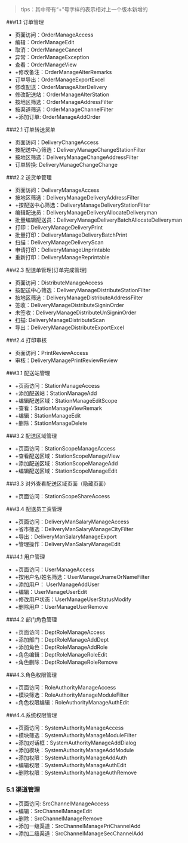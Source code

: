 > tips：其中带有“+”号字样的表示相对上一个版本新增的

###1.1 订单管理
* 页面访问：OrderManageAccess
* 编辑：OrderManageEdit
* 取消：OrderManageCancel
* 异常：OrderManageException
* 查看：OrderManageView
* +修改备注：OrderManageAlterRemarks
* 订单导出：OrderManageExportExcel
* 修改配送：OrderManageAlterDelivery
* 修改配送站：OrderManageAlterStation
* 按地区筛选：OrderManageAddressFilter
* 按渠道筛选：OrderManageChannelFilter
* +添加订单: OrderManageAddOrder

###2.1 订单转送货单
* 页面访问：DeliveryChangeAccess
* 按配送中心筛选：DeliveryManageChangeStationFilter
* 按地区筛选：DeliveryManageChangeAddressFilter
* 订单转换: DeliveryManageChangeChange

###2.2 送货单管理
* 页面访问：DeliveryManageAccess
* 按地区筛选：DeliveryManageDeliveryAddressFilter
* +按配送中心筛选：DeliveryManageDeliveryStationFilter
* 编辑配送员：DeliveryManageDeliveryAllocateDeliveryman
* 批量编辑配送员：DeliveryManageDeliveryBatchAllocateDeliveryman
* 打印：DeliveryManageDeliveryPrint
* 批量打印：DeliveryManageDeliveryBatchPrint
* 扫描：DeliveryManageDeliveryScan
* 申请打印：DeliveryManageUnprintable
* 重新打印：DeliveryManageReprintable

###2.3 配送单管理[订单完成管理]
* 页面访问：DistributeManageAccess
* 按配送中心筛选：DeliveryManageDistributeStationFilter
* 按地区筛选：DeliveryManageDistributeAddressFilter
* 签收：DeliveryManageDistributeSigninOrder
* 未签收：DeliveryManageDistributeUnSigninOrder
* 扫描: DeliveryManageDistributeScan
* 导出：DeliveryManageDistributeExportExcel
 
###2.4 打印审核
* 页面访问：PrintReviewAccess
* 审核：DeliveryManagePrintReviewReview

###3.1 配送站管理
* +页面访问：StationManageAccess
* +添加配送站：StationManageAdd
* +编辑配送区域：StationManageEditScope
* +查看：StationManageViewRemark
* +编辑：StationManageEdit
* +删除：StationManageDelete

###3.2 配送区域管理
* +页面访问：StationScopeManageAccess
* +查看配送区域：StationScopeManageView
* +添加配送区域：StationScopeManageAdd
* +编辑配送区域：StationScopeManageEdit

###3.3 对外查看配送区域页面（隐藏页面）
* +页面访问：StationScopeShareAccess

###3.4 配送员工资管理
* +页面访问：DeliveryManSalaryManageAccess
* +省市筛选：DeliveryManSalaryManageCityFilter
* +导出：DeliveryManSalaryManageExport
* +管理操作：DeliveryManSalaryManageEdit

###4.1 用户管理
* +页面访问：UserManageAccess
* +按用户名/姓名筛选：UserManageUnameOrNameFilter
* +添加用户： UserManageAddUser
* +编辑：UserManageUserEdit
* +修改用户状态：UserManageUserStatusModify
* +删除用户：UserManageUserRemove

###4.2 部门角色管理
* +页面访问：DeptRoleManageAccess
* +添加部门：DeptRoleManageAddDept
* +添加角色：DeptRoleManageAddRole
* +角色编辑：DeptRoleManageRoleEdit
* +角色删除：DeptRoleManageRoleRemove

###4.3.角色权限管理
* +页面访问：RoleAuthorityManageAccess
* +模块筛选：RoleAuthorityManageModuleFilter
* +角色权限编辑：RoleAuthorityManageAuthEdit

###4.4.系统权限管理
* +页面访问：SystemAuthorityManageAccess
* +模块筛选：SystemAuthorityManageModuleFilter
* +添加对话框：SystemAuthorityManageAddDialog
* +添加模块：SystemAuthorityManageAddModule
* +添加权限：SystemAuthorityManageAddAuth
* +编辑权限：SystemAuthorityManageAuthEdit
* +删除权限：SystemAuthorityManageAuthRemove

### 5.1 渠道管理
* +页面访问: SrcChannelManageAccess
* +编辑：SrcChannelManageEdit
* +删除：SrcChannelManageRemove
* +添加一级渠道：SrcChannelManagePriChannelAdd
* +添加二级渠道：SrcChannelManageSecChannelAdd





